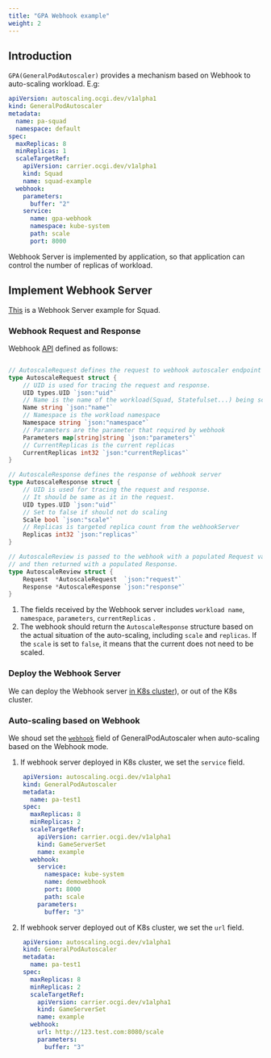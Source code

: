 ```yaml
---
title: "GPA Webhook example"
weight: 2
---
```


## Introduction

`GPA(GeneralPodAutoscaler)` provides a mechanism based on Webhook to auto-scaling workload. E.g:

```yaml
apiVersion: autoscaling.ocgi.dev/v1alpha1
kind: GeneralPodAutoscaler
metadata:
  name: pa-squad
  namespace: default
spec:
  maxReplicas: 8
  minReplicas: 1
  scaleTargetRef:
    apiVersion: carrier.ocgi.dev/v1alpha1
    kind: Squad
    name: squad-example
  webhook:
    parameters:
      buffer: "2"
    service:
      name: gpa-webhook
      namespace: kube-system
      path: scale
      port: 8000
```

Webhook Server is implemented by application, so that application can control the number of replicas of workload.

## Implement Webhook Server

[This](https://github.com/ocgi/demowebhook) is a Webhook Server example for Squad.

### Webhook Request and Response

Webhook [API](https://github.com/ocgi/general-pod-autoscaler/tree/master/pkg/requests/api.go) defined as follows:

```go

// AutoscaleRequest defines the request to webhook autoscaler endpoint
type AutoscaleRequest struct {
	// UID is used for tracing the request and response.
	UID types.UID `json:"uid"`
	// Name is the name of the workload(Squad, Statefulset...) being scaled
	Name string `json:"name"`
	// Namespace is the workload namespace
	Namespace string `json:"namespace"`
	// Parameters are the parameter that required by webhook
	Parameters map[string]string `json:"parameters"`
	// CurrentReplicas is the current replicas
	CurrentReplicas int32 `json:"currentReplicas"`
}

// AutoscaleResponse defines the response of webhook server
type AutoscaleResponse struct {
	// UID is used for tracing the request and response.
	// It should be same as it in the request.
	UID types.UID `json:"uid"`
	// Set to false if should not do scaling
	Scale bool `json:"scale"`
	// Replicas is targeted replica count from the webhookServer
	Replicas int32 `json:"replicas"`
}

// AutoscaleReview is passed to the webhook with a populated Request value,
// and then returned with a populated Response.
type AutoscaleReview struct {
	Request  *AutoscaleRequest  `json:"request"`
	Response *AutoscaleResponse `json:"response"`
}

```

1. The fields received by the Webhook server includes `workload name`, `namespace`, `parameters`, `currentReplicas`
.
2. The webhook should return the `AutoscaleResponse` structure based on the actual situation of the auto-scaling, including `scale` and `replicas`. If the `scale` is set to `false`, it means that the current does not need to be scaled.

### Deploy the Webhook Server

We can deploy the Webhook server [in K8s cluster](https://github.com/ocgi/general-pod-autoscaler/blob/master/manifests/kubernetes/demo-webhook.yaml)), or out of the K8s cluster.

### Auto-scaling based on Webhook

We shoud set the [`webhook`](https://github.com/ocgi/generalpodautoscaler/blob/master/examples/webhook.yaml) field of GeneralPodAutoscaler when auto-scaling based on the Webhook mode.
   
1. If webhook server deployed in K8s cluster, we set the `service` field.

```yaml
    apiVersion: autoscaling.ocgi.dev/v1alpha1
    kind: GeneralPodAutoscaler
    metadata:
      name: pa-test1
    spec:
      maxReplicas: 8
      minReplicas: 2
      scaleTargetRef:
        apiVersion: carrier.ocgi.dev/v1alpha1
        kind: GameServerSet
        name: example
      webhook:
        service:
          namespace: kube-system
          name: demowebhook
          port: 8000
          path: scale
        parameters:
          buffer: "3"   
```

2. If webhook server deployed out of K8s cluster, we set the `url` field.

```yaml
    apiVersion: autoscaling.ocgi.dev/v1alpha1
    kind: GeneralPodAutoscaler
    metadata:
      name: pa-test1
    spec:
      maxReplicas: 8
      minReplicas: 2
      scaleTargetRef:
        apiVersion: carrier.ocgi.dev/v1alpha1
        kind: GameServerSet
        name: example
      webhook:
        url: http://123.test.com:8080/scale
        parameters:
          buffer: "3"   
```
